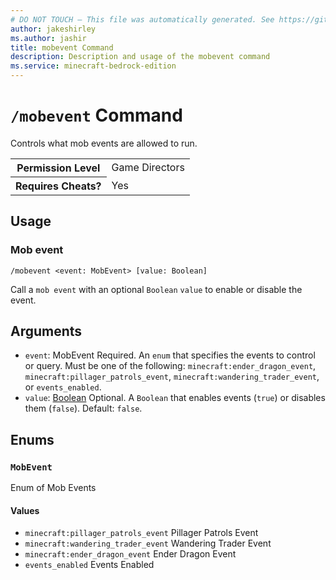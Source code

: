 ```yaml
---
# DO NOT TOUCH — This file was automatically generated. See https://github.com/mojang/minecraftapidocsgenerator to modify descriptions, examples, etc.
author: jakeshirley
ms.author: jashir
title: mobevent Command
description: Description and usage of the mobevent command
ms.service: minecraft-bedrock-edition
---
```

# `/mobevent` Command
Controls what mob events are allowed to run.

<table>
  <tr>
    <th>Permission Level</th>
    <td>Game Directors</td>
  </tr>
  <tr>
    <th>Requires Cheats?</th>
    <td>Yes</td>
  </tr>
</table>

## Usage
### Mob event
`/mobevent <event: MobEvent> [value: Boolean]`

Call a `mob event` with an optional `Boolean` `value` to enable or disable the event.

## Arguments
- `event`: MobEvent
Required. An `enum` that specifies the events to control or query. Must be one of the following: `minecraft:ender_dragon_event`, `minecraft:pillager_patrols_event`, `minecraft:wandering_trader_event`, or `events_enabled`.
- `value`: [Boolean](../enums/Boolean.md)
Optional. A `Boolean` that enables events (`true`) or disables them (`false`).
Default: `false`.

## Enums
### `MobEvent`
Enum of Mob Events

#### Values
- `minecraft:pillager_patrols_event`
Pillager Patrols Event
- `minecraft:wandering_trader_event`
Wandering Trader Event
- `minecraft:ender_dragon_event`
Ender Dragon Event
- `events_enabled`
Events Enabled
